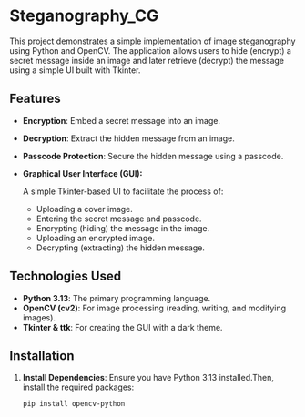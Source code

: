 # Steganography_CG
This project demonstrates a simple implementation of image steganography using Python and OpenCV. The application allows users to hide (encrypt) a secret message inside an image and later retrieve (decrypt) the message using a simple UI built with Tkinter.

## Features

- **Encryption**: Embed a secret message into an image.
- **Decryption**: Extract the hidden message from an image.
- **Passcode Protection**: Secure the hidden message using a passcode.
- **Graphical User Interface (GUI):**
  
  A simple Tkinter-based UI to facilitate the process of:
  - Uploading a cover image.
  - Entering the secret message and passcode.
  - Encrypting (hiding) the message in the image.
  - Uploading an encrypted image.
  - Decrypting (extracting) the hidden message.
 
## Technologies Used

- **Python 3.13**: The primary programming language.
- **OpenCV (cv2)**: For image processing (reading, writing, and modifying images).
- **Tkinter & ttk**: For creating the GUI with a dark theme.

## Installation

1. **Install Dependencies**: Ensure you have Python 3.13 installed.Then, install the required packages:
   ```bash
   pip install opencv-python 



